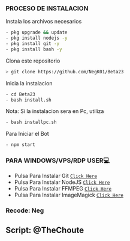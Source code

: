 

### PROCESO DE INSTALACION
Instala los archivos necesarios
```bash
- pkg upgrade && update
- pkg install nodejs -y
- pkg install git -y
- pkg install bash -y
```

Clona este repositorio
 ```bash
> git clone https://github.com/NegK01/Beta23
```

Inicia la instalacion
```bash
- cd Beta23
- bash install.sh
```
Nota: Si la instalacion sera en Pc, utiliza
```bash
- bash installpc.sh
```

Para Iniciar el Bot
 ```bash
- npm start
```
### PARA WINDOWS/VPS/RDP USER💻

- Pulsa Para Instalar Git [`Click Here`](https://git-scm.com/downloads) <br>
- Pulsa Para Instalar NodeJS [`Click Here`](https://nodejs.org/en/download) <br>
- Pulsa Para Instalar FFMPEG [`Click Here`](https://ffmpeg.org/download.html) 
- Pulsa Para Instalar ImageMagick [`Click Here`](https://imagemagick.org/script/download.php)

### Recode: Neg
## Script: @TheChoute

